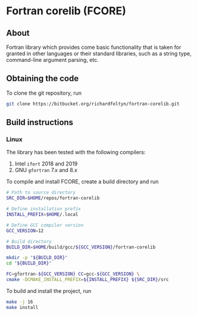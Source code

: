 # Fortran corelib (FCORE) #

## About ##

Fortran library which provides come basic functionality that is taken for 
granted in other languages or their standard libraries, such as
a string type, command-line argument parsing, etc.

## Obtaining the code ##

To clone the git repository, run
```bash
git clone https://bitbucket.org/richardfoltyn/fortran-corelib.git
```
## Build instructions ##

### Linux ###

The library has been tested with the following compilers:

1.  Intel `ifort` 2018 and 2019
2.  GNU `gfortran` 7.x and 8.x

To compile and install FCORE, create a build directory and run

```bash
# Path to source directory
SRC_DIR=$HOME/repos/fortran-corelib

# Define installation prefix
INSTALL_PREFIX=$HOME/.local

# Define GCC compiler version
GCC_VERSION=12

# Build directory
BUILD_DIR=$HOME/build/gcc/${GCC_VERSION}/fortran-corelib

mkdir -p "${BUILD_DIR}"
cd "${BUILD_DIR}"

FC=gfortran-${GCC_VERSION} CC=gcc-${GCC_VERSION} \
cmake -DCMAKE_INSTALL_PREFIX=${INSTALL_PREFIX} ${SRC_DIR}/src
```

To build and install the project, run
```bash
make -j 16
make install
```

